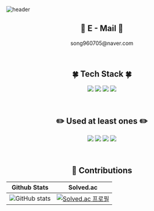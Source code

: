 ![header](https://capsule-render.vercel.app/api?type=waving&color=6FC7E1&height=200&section=header&text=WELCOME!&fontSize=90)

<div align="center">

<div class="email">
  
## 📧 E - Mail 📧

<p>song960705@naver.com</p>
</div>

<br>

## 🍀 Tech Stack 🍀


<p align="center" display="inline-block">
  <img src="https://img.shields.io/badge/JAVA-007396?style=for-the-badge&logo=java&logoColor=white"> 
    <img src="https://img.shields.io/badge/Spring-6DB33F?style=for-the-badge&logo=Spring&logoColor=white">
    <img src="https://img.shields.io/badge/SpringBoot-6DB33F?style=for-the-badge&logo=SpringBoot&logoColor=white">
    <img src="https://img.shields.io/badge/mysql-4479A1?style=for-the-badge&logo=mysql&logoColor=white">
</p>
<br>


## ✏️ Used at least ones ✏️


<p align="center" display="inline-block">
    <img src="https://img.shields.io/badge/Python-3776AB?style=for-the-badge&logo=Python&logoColor=white">
    <img src="https://img.shields.io/badge/JUnit5-25A162?style=for-the-badge&logo=JUnit5&logoColor=white">
    <img src="https://img.shields.io/badge/Redis-DC382D?style=for-the-badge&logo=Redis&logoColor=white">
    <img src="https://img.shields.io/badge/Spring Security-6DB33F?style=for-the-badge&logo=Spring Security&logoColor=white">
</p>
<br>

## 🏃‍ Contributions
|Github Stats|Solved.ac|
|:--:|:--:|
|![GitHub stats](https://github-readme-stats.vercel.app/api?username=cksghks89&theme=gruvbox_light&show_icons=true)|[![Solved.ac 프로필](http://mazassumnida.wtf/api/v2/generate_badge?boj=songkey)](https://solved.ac/songkey)|
</div>
